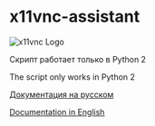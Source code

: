 # x11vnc-assistant

![x11vnc Logo](/icons/x11vnc24.png)

Скрипт работает только в Python 2

The script only works in Python 2 

[Документация на русском](https://github.com/mr-GreyWolf/x11vnc-assistant/wiki/Index-(Russian))

[Documentation in English](https://github.com/mr-GreyWolf/x11vnc-assistant/wiki/Index-(English))
